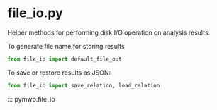 # file_io.py

Helper methods for performing disk I/O operation on analysis results.

To generate file name for storing results

```python
from file_io import default_file_out
```

To save or restore results as JSON:

```python
from file_io import save_relation, load_relation
```

::: pymwp.file_io